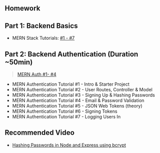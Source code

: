 ## Homework

## Part 1: Backend Basics

- MERN Stack Tutorials: [#1 - #7](https://www.youtube.com/playlist?list=PL4cUxeGkcC9iJ_KkrkBZWZRHVwnzLIoUE)

## Part 2: Backend Authentication (Duration ~50min)

> [MERN Auth #1- #4](https://www.youtube.com/playlist?list=PL4cUxeGkcC9g8OhpOZxNdhXggFz2lOuCT)

- MERN Authentication Tutorial #1 - Intro & Starter Project
- MERN Authentication Tutorial #2 - User Routes, Controller & Model
- MERN Authentication Tutorial #3 - Signing Up & Hashing Passwords
- MERN Authentication Tutorial #4 - Email & Password Validation
- MERN Authentication Tutorial #5 - JSON Web Tokens (theory)
- MERN Authentication Tutorial #6 - Signing Tokens
- MERN Authentication Tutorial #7 - Logging Users In

## Recommended Video

- [Hashing Passwords in Node and Express using bcrypt](https://youtu.be/AzA_LTDoFqY)
